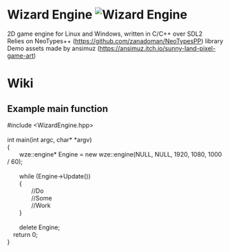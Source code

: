 # Wizard Engine ![Wizard Engine](https://github.com/zanadoman/Wizard-Engine/blob/main/Build/engine/wizard.png)
2D game engine for Linux and Windows, written in C/C++ over SDL2\
Relies on NeoTypes++ (https://github.com/zanadoman/NeoTypesPP) library\
Demo assets made by ansimuz (https://ansimuz.itch.io/sunny-land-pixel-game-art)

# Wiki

## Example main function

#include \<WizardEngine.hpp\>\
\
int main(int argc, char\* \*argv)\
{\
&emsp;&emsp;wze::engine\* Engine = new wze::engine(NULL, NULL, 1920, 1080, 1000 / 60);\
\
&emsp;&emsp;while (Engine->Update())\
&emsp;&emsp;{\
&emsp;&emsp;&emsp;&emsp;//Do\
&emsp;&emsp;&emsp;&emsp;//Some\
&emsp;&emsp;&emsp;&emsp;//Work\
&emsp;&emsp;}\
\
&emsp;&emsp;delete Engine;
\
&emsp;return 0;\
}